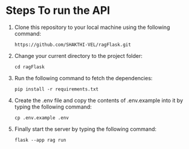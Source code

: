 # Steps To run the API

1. Clone this repository to your local machine using the following command:

   ```
   https://github.com/SHAKTHI-VEL/ragFlask.git
   ```

2. Change your current directory to the project folder:

   ```
   cd ragFlask
   ```

3. Run the following command to fetch the dependencies:

   ```
   pip install -r requirements.txt
   ```

4. Create the .env file and copy the contents of .env.example into it by typing the following command:
    ```
    cp .env.example .env
    ```

5. Finally start the server by typing the following command:
    ```
    flask --app rag run
    ```